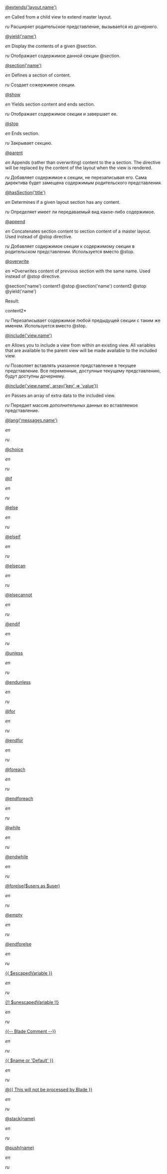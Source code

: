 [@extends('layout.name')](https://laravel.com/docs/master/blade#extending-a-layout)

*en* Called from a child view to extend master layout.

*ru* Расширяет родительское представление, вызывается из дочернего.
 
[@yield('name')](https://laravel.com/docs/master/blade#defining-a-layout)

*en* Display the contents of a given @section.

*ru* Отображает содержимое данной секции @section.

[@section('name')](https://laravel.com/docs/master/blade#defining-a-layout)

*en* Defines a section of content.

*ru* Создает сожержимое секции. 

[@show](https://laravel.com/docs/master/blade#defining-a-layout)

*en* Yields section content and ends section.

*ru* Отображает содержимое секции и завершает ее.

[@stop](https://laravel.com/docs/5.0/templates#blade-templating)

*en* Ends section.

*ru* Закрывает секцию.

[@parent](https://laravel.com/docs/master/blade#extending-a-layout)

*en* Appends (rather than overwriting) content to the a section. The directive will be replaced by the content of the layout when the view is rendered.

*ru* Добавляет содержимое к секции, не перезаписывая его. Сама директива будет замещена содержимым родительского представления.

[@hasSection('title')](https://laravel.com/docs/master/blade#control-structures)

*en* Determines if a given layout section has any content.

*ru* Определяет имеет ли передаваемый вид какое-либо содержимое.

[@append](append)

*en* Concatenates section content to section content of a master layout. Used instead of @stop directive.

*ru* Добавляет содержимое секции к содержимому секции в родительском представлении. Используется вместо @stop.

[@overwrite](overwrite)

*en* *Overwrites content of previous section with the same name. Used instead of @stop directive.

@section('name')
   content1
@stop
@section('name')
   content2
@stop
@yield('name')

Result:

content2*

*ru* Перезаписывает содержимое любой предыдущей секции с таким же именем. Используется вместо @stop.

[@include('view.name')](https://laravel.com/docs/master/blade#control-structures)

*en* Allows you to include a view from within an existing view. All variables that are available to the parent view will be made available to the included view.

*ru* Позволяет вставлять указанное представление в текущее представление. Все переменные, доступные текущему представлению, будут доступны дочернему.

[@include('view.name', array('key' => 'value'))](https://laravel.com/docs/master/blade#control-structures)

*en* Passes an array of extra data to the included view.

*ru* Передает массив дополнительных данных во вставляемое представление.

[@lang('messages.name')](lang)

*en*

*ru*

[@choice](choice)

*en*

*ru*

[@if](https://laravel.com/docs/5.2/blade#control-structures)

*en*

*ru*

[@else](https://laravel.com/docs/5.2/blade#control-structures)

*en*

*ru*

[@elseif](https://laravel.com/docs/5.2/blade#control-structures)

*en*

*ru*

[@elsecan]()

*en*

*ru*

[@elsecannot]()

*en*

*ru*

[@endif](https://laravel.com/docs/5.2/blade#control-structures)

*en*

*ru*

[@unless](unless)

*en*

*ru*

[@endunless](endunless)

*en*

*ru*

[@for](for)

*en*

*ru*

[@endfor](endfor)

*en*

*ru*

[@foreach](foreach)

*en*

*ru*

[@endforeach](endforeach)

*en*

*ru*

[@while](while)

*en*

*ru*

[@endwhile](endwhile)

*en*

*ru*

[@forelse($users as $user)](forelse)

*en*

*ru*

[@empty](empty)

*en*

*ru*

[@endforelse](endforelse)

*en*

*ru*

[{{ $escapedVariable }}](escaped)

*en*

*ru*

[{!! $unescapedVariable !!}](unescaped)

*en*

*ru*

[{{-- Blade Comment --}}](comment)

*en*

*ru*

[{{ $name or 'Default' }}](or)

*en*

*ru*

[@{{ This will not be processed by Blade }}](notprocessed)

*en*

*ru*

[@stack(name)](stack)

*en*

*ru*

[@push(name)](push)

*en*

*ru*

